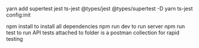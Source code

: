 yarn add supertest jest ts-jest @types/jest @types/supertest -D
yarn ts-jest config:init

npm install to install all dependencies
npm run dev to run server
npm run test to run API tests
attached to folder is a postman collection for rapid testing
